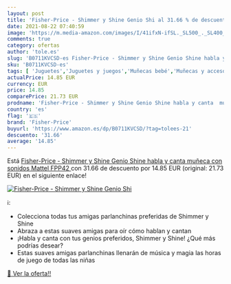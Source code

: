 ```yaml
---
layout: post
title: 'Fisher-Price - Shimmer y Shine Genio Shi al 31.66 % de descuento'
date: 2021-08-22 07:40:59
image: 'https://m.media-amazon.com/images/I/41ifxN-ifSL._SL500_._SL400_.jpg'
comments: true
category: ofertas
author: 'tole.es'
slug: 'B0711KVCSD-es Fisher-Price - Shimmer y Shine Genio Shine habla y canta...'
sku: 'B0711KVCSD-es'
tags: [ 'Juguetes','Juguetes y juegos','Muñecas bebé','Muñecas y accesorios','fisher-price', ]
actualPrice: 14.85 EUR
currency: EUR
price: 14.85
comparePrice: 21.73 EUR
prodname: 'Fisher-Price - Shimmer y Shine Genio Shine habla y canta  muñeca con sonidos  Mattel FPP42 '
country: 'es'
flag: '🇪🇸'
brand: 'Fisher-Price'
buyurl: 'https://www.amazon.es/dp/B0711KVCSD/?tag=tolees-21'
descuento: '31.66'
average: '14.85'
---
```


Está [Fisher-Price - Shimmer y Shine Genio Shine habla y canta  muñeca con sonidos  Mattel FPP42 ](https://www.amazon.es/dp/B0711KVCSD/?tag=tolees-21) con 31.66 de descuento por 14.85 EUR (original: 21.73 EUR) en el siguiente enlace!

[![Fisher-Price - Shimmer y Shine Genio Shi](https://m.media-amazon.com/images/I/41ifxN-ifSL._SL500_._SL400_.jpg)](https://www.amazon.es/dp/B0711KVCSD/?tag=tolees-21)

ℹ️:

- Colecciona todas tus amigas parlanchinas preferidas de Shimmer y Shine
- Abraza a estas suaves amigas para oír cómo hablan y cantan
- ¡Habla y canta con tus genios preferidos, Shimmer y Shine! ¿Qué más podrías desear?
- Estas suaves amigas parlanchinas llenarán de música y magia las horas de juego de todas las niñas

[🛒 Ver la oferta!!](https://www.amazon.es/dp/B0711KVCSD/?tag=tolees-21)
